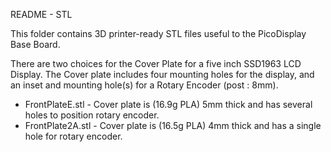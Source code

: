 README - STL

This folder contains 3D printer-ready STL files useful to the PicoDisplay Base Board.


There are two choices for the Cover Plate for a five inch SSD1963 LCD Display.
The Cover plate includes four mounting holes for the display, and
an inset and mounting hole(s) for a Rotary Encoder (post : 8mm).

- FrontPlateE.stl - Cover plate is (16.9g PLA) 5mm thick and has several holes to position rotary encoder.
- FrontPlate2A.stl - Cover plate is (16.5g PLA) 4mm thick and has a single hole for rotary encoder.

